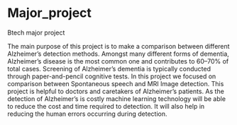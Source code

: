 # Major_project
Btech major project

The main purpose of this project is to make a comparison between different Alzheimer’s detection
methods. Amongst many different forms of dementia, Alzheimer’s disease is the most common one
and contributes to 60–70% of total cases. Screening of Alzheimer’s dementia is typically conducted
through paper-and-pencil cognitive tests. In this project we focused on comparison between
Spontaneous speech and MRI Image detection. This project is helpful to doctors and caretakers of
Alzheimer’s patients. As the detection of Alzheimer’s is costly machine learning technology will be
able to reduce the cost and time required to detection. It will also help in reducing the human errors
occurring during detection.


